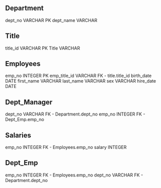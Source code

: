 Department
-
dept_no VARCHAR PK
dept_name VARCHAR

Title
-
title_id VARCHAR PK
Title VARCHAR


Employees
-
emp_no INTEGER PK 
emp_title_id VARCHAR FK - title.title_id
birth_date DATE
first_name VARCHAR
last_name VARCHAR
sex VARCHAR
hire_date DATE


Dept_Manager
-
dept_no VARCHAR FK - Department.dept_no
emp_no INTEGER FK - Dept_Emp.emp_no



Salaries
-
emp_no INTEGER FK - Employees.emp_no
salary INTEGER


Dept_Emp
-
emp_no INTEGER FK - Employees.emp_no
dept_no VARCHAR FK - Department.dept_no
